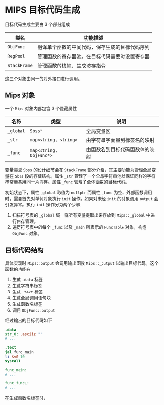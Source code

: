 # MIPS 目标代码生成

目标代码生成主要由 3 个部分组成

| 类名         | 功能描述                                       |
| ------------ | ---------------------------------------------- |
| `ObjFunc`    | 翻译单个函数的中间代码，保存生成的目标代码序列 |
| `RegPool`    | 管理函数的寄存器池，在目标代码需要时设置寄存器 |
| `StackFrame` | 管理函数的栈帧，生成访存指令                   |

这三个对象由同一的对外接口进行调用。

## Mips 对象

一个 `Mips` 对象内部包含 3 个隐藏属性

| 名称      | 类型                    | 说明                           |
| --------- | ----------------------- | ------------------------------ |
| `_global` | `Sbss*`                 | 全局变量区                     |
| `_str`    | `map<string, string>`   | 由字符串字面量到标签名的映射   |
| `_func`   | `map<string, ObjFunc*>` | 由函数名到目标代码函数体的映射 |

变量类型 `Sbss` 的设计细节会在 `StackFrame` 部分介绍，其主要功能为管理全局变量在 `Sbss` 段的存储结构。属性 `_str` 管理了一个全局字符串池以保证同样的字符串常量共用同一片内存。属性 `_func` 管理了全体函数的目标代码。

初始状态下，属性 `_global` 取值为 `nullptr` 而属性 `_func` 为空。外部函数调用时，需要首先对单例对象执行 `init` 操作。如果对未经 `init` 的对象调用 `output` 会引发异常。执行 `init` 操作分为两个步骤

1. 扫描符号表的 `_global` 域，将所有变量提取出来存放到 `Mips::_global` 中进行内存管理。
2. 遍历符号表中的每个 `_func` 以及 `_main` 所表示的 `FuncTable` 对象，构造 `ObjFunc` 对象。



## 目标代码结构

具体实现时 `Mips::output` 会调用输出函数 `Mips::_output` 以输出目标代码。这个函数的功能有

1. 生成 `.data` 标签
2. 生成字符串标签
3. 生成 `.text` 标签
4. 生成全局调用语句块
5. 生成函数名标签
6. 调用 `ObjFunc::output` 

经过输出的目标代码如下

```mips
.data
str_0: .asciiz ""
# ...

.text
jal func_main
li $v0 10
syscall

func_main:
# ...

func_func1:
# ...
```

在生成函数名标签时，